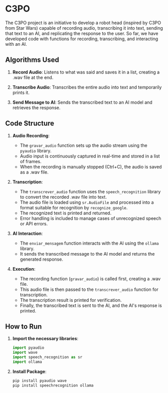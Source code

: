 # C3PO

The C3PO project is an initiative to develop a robot head (inspired by C3PO from Star Wars) capable of recording audio, transcribing it into text, sending that text to an AI, and replicating the response to the user. So far, we have developed code with functions for recording, transcribing, and interacting with an AI.

## Algorithms Used

1. **Record Audio**: Listens to what was said and saves it in a list, creating a .wav file at the end.

2. **Transcribe Audio**: Transcribes the entire audio into text and temporarily prints it.

3. **Send Message to AI**: Sends the transcribed text to an AI model and retrieves the response.

## Code Structure

1. **Audio Recording**:
   - The `gravar_audio` function sets up the audio stream using the `pyaudio` library.
   - Audio input is continuously captured in real-time and stored in a list of frames.
   - When the recording is manually stopped (Ctrl+C), the audio is saved as a .wav file.

2. **Transcription**:
   - The `transcrever_audio` function uses the `speech_recognition` library to convert the recorded .wav file into text.
   - The audio file is loaded using `sr.AudioFile` and processed into a format suitable for recognition by `recognize_google`.
   - The recognized text is printed and returned.
   - Error handling is included to manage cases of unrecognized speech or API errors.

3. **AI Interaction**:
   - The `enviar_mensagem` function interacts with the AI using the `ollama` library.
   - It sends the transcribed message to the AI model and returns the generated response.

4. **Execution**:
   - The recording function (`gravar_audio`) is called first, creating a .wav file.
   - This audio file is then passed to the `transcrever_audio` function for transcription.
   - The transcription result is printed for verification.
   - Finally, the transcribed text is sent to the AI, and the AI's response is printed.

## How to Run

1. **Import the necessary libraries**:
   ```python
   import pyaudio
   import wave
   import speech_recognition as sr
   import ollama

2. **Install Package**:
   ```python
   pip install pyaudio wave
   pip install speechrecognition ollama
